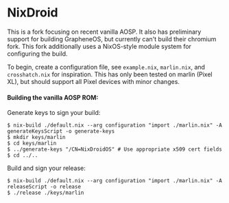 # NixDroid

This is a fork focusing on recent vanilla AOSP.
It also has preliminary support for building GrapheneOS, but currently can't build their chromium fork.
This fork additionally uses a NixOS-style module system for configuring the build.

To begin, create a configuration file, see `example.nix`, `marlin.nix`, and `crosshatch.nix` for inspiration.
This has only been tested on marlin (Pixel XL), but should support all Pixel devices with minor changes.

#### Building the vanilla AOSP ROM:

Generate keys to sign your build:

```console
$ nix-build ./default.nix --arg configuration "import ./marlin.nix" -A generateKeysScript -o generate-keys
$ mkdir keys/marlin
$ cd keys/marlin
$ ../generate-keys "/CN=NixDroidOS" # Use appropriate x509 cert fields
$ cd ../..
```

Build and sign your release:

```console
$ nix-build ./default.nix --arg configuration "import ./marlin.nix" -A releaseScript -o release
$ ./release ./keys/marlin
```
